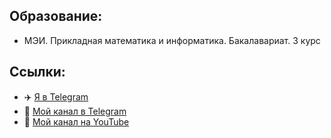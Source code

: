 ## Образование:
- МЭИ. Прикладная математика и информатика. Бакалавариат. 3 курс

## Ccылки:

- ✈️ [Я в Telegram](https://t.me/SergeyMakhov111)
- 📢 [Мой канал в Telegram](https://t.me/transition_period)
- 📸 [Мой канал на YouTube](https://www.youtube.com/channel/UCTPq8v59s1W8IR5fNT2Gv2Q)

